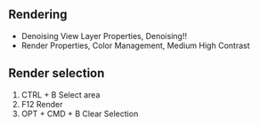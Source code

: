 ## Rendering

+ Denoising View Layer Properties, Denoising!!
+ Render Properties, Color Management, Medium High Contrast

## Render selection
1. CTRL + B Select area
2. F12 Render
3. OPT + CMD + B Clear Selection